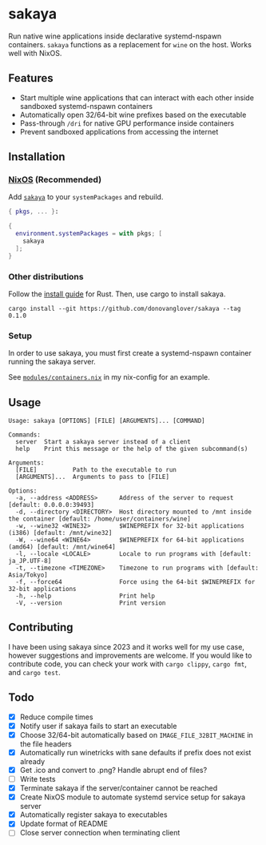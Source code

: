 # sakaya

Run native wine applications inside declarative systemd-nspawn containers. `sakaya` functions as a replacement for `wine` on the host. Works well with NixOS.

## Features

- Start multiple wine applications that can interact with each other inside sandboxed systemd-nspawn containers
- Automatically open 32/64-bit wine prefixes based on the executable
- Pass-through `/dri` for native GPU performance inside containers
- Prevent sandboxed applications from accessing the internet

## Installation

### [NixOS](https://wiki.nixos.org/wiki/Overview_of_the_NixOS_Linux_distribution) (Recommended)

Add [`sakaya`](https://search.nixos.org/packages?channel=unstable&query=sakaya) to your `systemPackages` and rebuild.

```nix
{ pkgs, ... }:

{
  environment.systemPackages = with pkgs; [
    sakaya
  ];
}
```

### Other distributions

Follow the [install guide](https://www.rust-lang.org/tools/install) for Rust. Then, use cargo to install sakaya.

```fish
cargo install --git https://github.com/donovanglover/sakaya --tag 0.1.0
```

### Setup

In order to use sakaya, you must first create a systemd-nspawn container running the sakaya server.

See [`modules/containers.nix`](https://github.com/donovanglover/nix-config/blob/master/modules/containers.nix) in my nix-config for an example.

## Usage

```man
Usage: sakaya [OPTIONS] [FILE] [ARGUMENTS]... [COMMAND]

Commands:
  server  Start a sakaya server instead of a client
  help    Print this message or the help of the given subcommand(s)

Arguments:
  [FILE]          Path to the executable to run
  [ARGUMENTS]...  Arguments to pass to [FILE]

Options:
  -a, --address <ADDRESS>      Address of the server to request [default: 0.0.0.0:39493]
  -d, --directory <DIRECTORY>  Host directory mounted to /mnt inside the container [default: /home/user/containers/wine]
  -w, --wine32 <WINE32>        $WINEPREFIX for 32-bit applications (i386) [default: /mnt/wine32]
  -W, --wine64 <WINE64>        $WINEPREFIX for 64-bit applications (amd64) [default: /mnt/wine64]
  -l, --locale <LOCALE>        Locale to run programs with [default: ja_JP.UTF-8]
  -t, --timezone <TIMEZONE>    Timezone to run programs with [default: Asia/Tokyo]
  -f, --force64                Force using the 64-bit $WINEPREFIX for 32-bit applications
  -h, --help                   Print help
  -V, --version                Print version
```

## Contributing

I have been using sakaya since 2023 and it works well for my use case, however suggestions and improvements are welcome. If you would like to contribute code, you can check your work with `cargo clippy`, `cargo fmt`, and `cargo test`.

## Todo

- [x] Reduce compile times
- [x] Notify user if sakaya fails to start an executable
- [x] Choose 32/64-bit automatically based on `IMAGE_FILE_32BIT_MACHINE` in the file headers
- [x] Automatically run winetricks with sane defaults if prefix does not exist already
- [x] Get .ico and convert to .png? Handle abrupt end of files?
- [ ] Write tests
- [x] Terminate sakaya if the server/container cannot be reached
- [x] Create NixOS module to automate systemd service setup for sakaya server
- [x] Automatically register sakaya to executables
- [x] Update format of README
- [ ] Close server connection when terminating client
